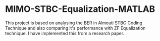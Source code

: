 # MIMO-STBC-Equalization-MATLAB
This project is based on analysing the BER in Almouti STBC Coding Technique and also comparing it's performance with ZF Equalization technique. I have implemented this from a research paper.
